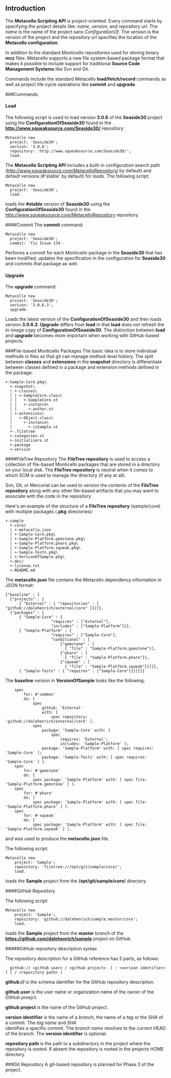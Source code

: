 ## Introduction
The **Metacello Scripting API** is project-oriented. Every command starts by specifying the project details like: *name*, 
*version*, 
and *repository url*. The *name* is the name of the project sans *ConfigurationOf*. The *version* 
is the version of the project and the *repository url* specifies the location of the **Metacello configuration**. 

In addition to the standard Monticello repositories used for storing binary **mcz** files. Metacello supports 
a new file system-based package format that makes it possible to include support 
for traditional **Source Code Management Systems** like Svn and Git.

Commands include the standard Metacello **load/fetch/record** commands as well as 
project life-cycle operations like **commit** and **upgrade**. 

###Commands
#### Load
The following script is used to load version **3.0.6** of the **Seaside30** project using the 
**ConfigurationOfSeaside30** found in the **http://www.squeaksource.com/Seaside30/** repository:

```Smalltalk
Metacello new
  project: 'Seaside30';
  version: '3.0.6';
  repository: 'http://www.squeaksource.com/Seaside30/';
  load.
```

The **Metacello Scripting API** includes a built-in configuration search path 
(http://www.squeaksource.com/MetacelloRepository/ by default) and default versions (#'stable' by default) for 
loads. The following script:

```Smalltalk
Metacello new
  project: 'Seaside30';
  load.
```

loads the **#stable** version of **Seaside30** using the **ConfigurationOfSeaside30** found in 
the http://www.squeaksource.com/MetacelloRepository repository.


####Commit
The **commit** command:

```Smalltalk
Metacello new
  project: 'Seaside30';
  commit: 'fix Issue 134'.
```

Performs a commit for each Monticello package in the **Seaside30** that has been modified, updates 
the specification in the configuration for **Seaside30** and commits that package as well.

#### Upgrade
The **upgrade** command:

```Smalltalk
Metacello new
  project: 'Seaside30';
  version: '3.0.6.3';
  upgrade.
```

Loads the latest version of the **ConfigurationOfSeaside30** and then loads version **3.0.6.3**. **Upgrade** 
differs from **load** in that **load** does not refresh the in-image copy of **ConfigurationOfSeaside30**. 
The distinction between **load** and **upgrade** becomes more important when working with GitHub-based projects.

###File-based Monticello Packages
The basic idea is to store individual methods in files so that git can manage method-level history. 
The split between **classes** and **extensions** in the **snapshot** directory is differentiate between 
classes defined in a package and extension methods defined in the package:

```
+-Sample-Core.pkg\
  +-snapshot\
  | +-classes\
  | | +-SampleCore.class\
  | |   +-SampleCore.st
  | |   +-instance\
  | |     +-author.st
  | +-extensions\
  |   +-Object.class\
  |     +-instance\
  |       +-isSample.st
  +-.filetree
  +-categories.st
  +-initializers.st
  +-package
  +-version
```

####FileTree Repository
The **FileTree repository** is used to access a collection of file-based Monticello packages that are 
stored in a directory on your local disk. The **FileTree repository** is neutral when it comes to which SCM is used
to manage the directory (if any at all). 

Svn, Git, or Mercurial can be used to version the contents of the 
**FileTree repository** along with any other file-based artifacts that you may want to associate with the code in the
repository.

Here's an example of the structure of a **FileTree repository** (sample/core) with multiple packages (**.pkg** directories):

```
+-sample
  +-core/
  | +-metacello.json
  | +-Sample-Core.pkg\
  | +-Sample-Platform.gemstone.pkg\
  | +-Sample-Platform.pharo.pkg\
  | +-Sample-Platform.squeak.pkg\
  | +-Sample-Tests.pkg\
  | +-VersionOfSample.pkg\
  +-doc/
  +-license.txt
  +-README.md
```

The **metacello.json** file contains the Metacello dependency information in JSON format:

```
{"baseline" : [ 
  {"projects" : [
      { "External" : { "repositories" : [ "github://dalehenrich/external/core" ]}}]},
  {"packages" : [
      { "Sample-Core" : {
                    "requires" : ["External"],
                    "includes" : ["Sample-Platform"]}},
      { "Sample-Platform" : { 
                    "requires" : ["Sample-Core"],
                    "conditional" : [
                        {"gemstone" : [
                          { "file" : "Sample-Platform.gemstone"}],
                        {"pharo" : [
                          { "file" : "Sample-Platform.pharo"}],
                        {"squeak" : [
                          { "file" : "Sample-Platform.squeak"}]]}},
      { "Sample-Tests" : { "requires" : ["Sample-Core"]}}]}]}
```

The **baseline** version in **VersionOfSample** looks like the following:

```
    spec
        for: #'common'
        do: [ 
            spec
                github: 'External'
                with: [ 
                    spec repository: 'github://dalehenrich/external/core' ].
            spec
                package: 'Sample-Core' with: [ 
                    spec
                        requires: 'External';
                        includes: 'Sample-Platform' ]; 
                package: 'Sample-Platform' with: [ spec requires: 'Sample-Core' ];
                package: 'Sample-Tests' with: [ spec requires: 'Sample-Core' ] ].
    spec
        for: #'gemstone'
        do: [ 
            spec package: 'Sample-Platform' with: [ spec file: 'Sample-Platform.gemstone' ] ].
    spec
        for: #'pharo'
        do: [ 
            spec package: 'Sample-Platform' with: [ spec file: 'Sample-Platform.pharo' ] ].
    spec
        for: #'squeak'
        do: [ 
            spec package: 'Sample-Platform' with: [ spec file: 'Sample-Platform.squeak' ] ].
```

and was used to produce the **metacello.json** file.

The following script:

```Smalltalk
Metacello new
    project: 'Sample';
    repository: 'filetree:///opt/git/sample/core/';
    load.
```

loads the **Sample** project from the **/opt/git/sample/core/** directory.

####GitHub Repository

The following script:

```Smalltalk
Metacello new
    project: 'Sample';
    repository: 'github://dalehenrich/sample:master/core';
    load.
```

loads the **Sample** project from the **master** branch of the **https://github.com/dalehenrich/sample** project on GitHub.

#####GitHub repository description syntax

The repository description for a GitHub reference has 5 parts, as follows:

```
  github:// <github user> / <github project>  [ : <version identifier> ] [ / <repository path> ]
```

**github://** is the schema identifier for the GitHub repository description.

**github user** is the user name or organization name of the owner of the GitHub proejct.

**github project** is the name of the GitHub project.

**version identifier** is the name of a *branch*, the name of a *tag* or the *SHA* of a commit. The *tag name* and *SHA*  
identifies a specific commit. The *branch name* resolves to the current HEAD of the branch. The **version identifier** is 
optional. 

**repository path** is the path to a subdirectory in the project where the repository is rooted. If absent the repository 
is rooted in the projects HOME directory.


###Git Repository
A git-based repository is planned for Phase 3 of the project.